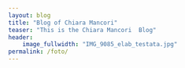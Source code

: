 ```yaml
---
layout: blog
title: "Blog of Chiara Mancori"
teaser: "This is the Chiara Mancori  Blog"
header:
    image_fullwidth: "IMG_9085_elab_testata.jpg"
permalink: /foto/
---
```


